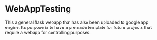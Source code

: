 # WebAppTesting
This a general flask webapp that has also been uploaded to google app engine. Its purpose is to have a premade template for future projects that require a webapp for controlling purposes.

